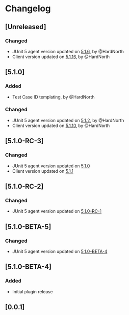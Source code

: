 # Changelog

## [Unreleased]
### Changed
- JUnit 5 agent version updated on [5.1.6](https://github.com/reportportal/agent-java-junit5/releases/tag/5.1.6), by @HardNorth
- Client version updated on [5.1.16](https://github.com/reportportal/client-java/releases/tag/5.1.16), by @HardNorth

## [5.1.0]
### Added
- Test Case ID templating, by @HardNorth
### Changed
- JUnit 5 agent version updated on [5.1.2](https://github.com/reportportal/agent-java-junit5/releases/tag/5.1.2), by @HardNorth
- Client version updated on [5.1.10](https://github.com/reportportal/client-java/releases/tag/5.1.10), by @HardNorth

## [5.1.0-RC-3]
### Changed
- JUnit 5 agent version updated on [5.1.0](https://github.com/reportportal/agent-java-junit5/releases/tag/5.1.0)
- Client version updated on [5.1.1](https://github.com/reportportal/client-java/releases/tag/5.1.1)

## [5.1.0-RC-2]
### Changed
- JUnit 5 agent version updated on [5.1.0-RC-1](https://github.com/reportportal/agent-java-junit5/releases/tag/5.1.0-RC-1)

## [5.1.0-BETA-5]
### Changed
- JUnit 5 agent version updated on [5.1.0-BETA-4](https://github.com/reportportal/agent-java-junit5/releases/tag/5.1.0-BETA-4)

## [5.1.0-BETA-4]
### Added
- Initial plugin release

## [0.0.1]

